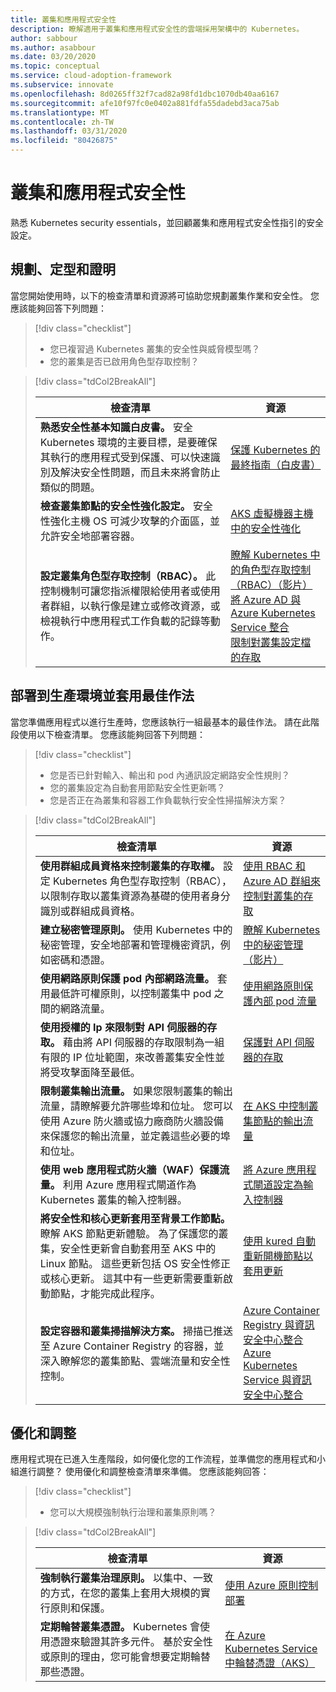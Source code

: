 ```yaml
---
title: 叢集和應用程式安全性
description: 瞭解適用于叢集和應用程式安全性的雲端採用架構中的 Kubernetes。
author: sabbour
ms.author: asabbour
ms.date: 03/20/2020
ms.topic: conceptual
ms.service: cloud-adoption-framework
ms.subservice: innovate
ms.openlocfilehash: 8d0265ff32f7cad82a98fd1dbc1070db40aa6167
ms.sourcegitcommit: afe10f97fc0e0402a881fdfa55dadebd3aca75ab
ms.translationtype: MT
ms.contentlocale: zh-TW
ms.lasthandoff: 03/31/2020
ms.locfileid: "80426875"
---
```

<!-- cSpell:ignore asabbour sabbour kured -->

# <a name="cluster-and-application-security"></a>叢集和應用程式安全性

熟悉 Kubernetes security essentials，並回顧叢集和應用程式安全性指引的安全設定。

## <a name="plan-train-and-proof"></a>規劃、定型和證明

當您開始使用時，以下的檢查清單和資源將可協助您規劃叢集作業和安全性。 您應該能夠回答下列問題：

> [!div class="checklist"]
>
> - 您已複習過 Kubernetes 叢集的安全性與威脅模型嗎？
> - 您的叢集是否已啟用角色型存取控制？

<!-- markdownlint-disable MD033 -->

> [!div class="tdCol2BreakAll"]
>
> | 檢查清單  | 資源 |
> |------------------------------------------------------------------|-----------------------------------------------------------------|
> | **熟悉安全性基本知識白皮書。** 安全 Kubernetes 環境的主要目標，是要確保其執行的應用程式受到保護、可以快速識別及解決安全性問題，而且未來將會防止類似的問題。 | [保護 Kubernetes 的最終指南（白皮書）](https://clouddamcdnprodep.azureedge.net/gdc/gdc8LXmoZ/original)     |
> | **檢查叢集節點的安全性強化設定。** 安全性強化主機 OS 可減少攻擊的介面區，並允許安全地部署容器。 | [AKS 虛擬機器主機中的安全性強化](https://docs.microsoft.com/azure/aks/security-hardened-vm-host-image)     |
> | **設定叢集角色型存取控制（RBAC）。** 此控制機制可讓您指派權限給使用者或使用者群組，以執行像是建立或修改資源，或檢視執行中應用程式工作負載的記錄等動作。 | [瞭解 Kubernetes 中的角色型存取控制（RBAC）（影片）](https://www.youtube.com/watch?v=G3R24JSlGjY&list=PLLasX02E8BPCrIhFrc_ZiINhbRkYMKdPT&index=12) <br/> [將 Azure AD 與 Azure Kubernetes Service 整合](https://docs.microsoft.com/azure/aks/azure-ad-integration) <br/> [限制對叢集設定檔的存取](https://docs.microsoft.com/azure/aks/control-kubeconfig-access)   |

## <a name="deploy-to-production-and-apply-best-practices"></a>部署到生產環境並套用最佳作法

當您準備應用程式以進行生產時，您應該執行一組最基本的最佳作法。 請在此階段使用以下檢查清單。 您應該能夠回答下列問題：

> [!div class="checklist"]
>
> - 您是否已針對輸入、輸出和 pod 內通訊設定網路安全性規則？
> - 您的叢集設定為自動套用節點安全性更新嗎？
> - 您是否正在為叢集和容器工作負載執行安全性掃描解決方案？

<!-- markdownlint-disable MD033 -->

> [!div class="tdCol2BreakAll"]
>
> | 檢查清單  | 資源 |
> |------------------------------------------------------------------|-----------------------------------------------------------------|
> | **使用群組成員資格來控制叢集的存取權。** 設定 Kubernetes 角色型存取控制（RBAC），以限制存取以叢集資源為基礎的使用者身分識別或群組成員資格。 | [使用 RBAC 和 Azure AD 群組來控制對叢集的存取](https://docs.microsoft.com/azure/aks/azure-ad-rbac)    |
> | **建立秘密管理原則。** 使用 Kubernetes 中的秘密管理，安全地部署和管理機密資訊，例如密碼和憑證。 | [瞭解 Kubernetes 中的秘密管理（影片）](https://www.youtube.com/watch?v=KmhM33j5WYk&list=PLLasX02E8BPCrIhFrc_ZiINhbRkYMKdPT&index=10) |
> | **使用網路原則保護 pod 內部網路流量。** 套用最低許可權原則，以控制叢集中 pod 之間的網路流量。 | [使用網路原則保護內部 pod 流量](https://docs.microsoft.com/azure/aks/use-network-policies) |
> | **使用授權的 Ip 來限制對 API 伺服器的存取。** 藉由將 API 伺服器的存取限制為一組有限的 IP 位址範圍，來改善叢集安全性並將受攻擊面降至最低。 | [保護對 API 伺服器的存取](https://docs.microsoft.com/azure/aks/api-server-authorized-ip-ranges) |
> | **限制叢集輸出流量。** 如果您限制叢集的輸出流量，請瞭解要允許哪些埠和位址。 您可以使用 Azure 防火牆或協力廠商防火牆設備來保護您的輸出流量，並定義這些必要的埠和位址。 | [在 AKS 中控制叢集節點的輸出流量](https://docs.microsoft.com/azure/aks/limit-egress-traffic) |
> | **使用 web 應用程式防火牆（WAF）保護流量。** 利用 Azure 應用程式閘道作為 Kubernetes 叢集的輸入控制器。  | [將 Azure 應用程式閘道設定為輸入控制器](https://docs.microsoft.com/azure/application-gateway/ingress-controller-overview)    |
> | **將安全性和核心更新套用至背景工作節點。** 瞭解 AKS 節點更新體驗。 為了保護您的叢集，安全性更新會自動套用至 AKS 中的 Linux 節點。 這些更新包括 OS 安全性修正或核心更新。 這其中有一些更新需要重新啟動節點，才能完成此程序。 | [使用 kured 自動重新開機節點以套用更新](https://docs.microsoft.com/azure/aks/node-updates-kured) |
> | **設定容器和叢集掃描解決方案。** 掃描已推送至 Azure Container Registry 的容器，並深入瞭解您的叢集節點、雲端流量和安全性控制。 | [Azure Container Registry 與資訊安全中心整合](https://docs.microsoft.com/azure/security-center/azure-container-registry-integration) <br/> [Azure Kubernetes Service 與資訊安全中心整合](https://docs.microsoft.com/azure/security-center/azure-kubernetes-service-integration)  |

## <a name="optimize-and-scale"></a>優化和調整

應用程式現在已進入生產階段，如何優化您的工作流程，並準備您的應用程式和小組進行調整？ 使用優化和調整檢查清單來準備。 您應該能夠回答：

> [!div class="checklist"]
>
> - 您可以大規模強制執行治理和叢集原則嗎？

<!-- markdownlint-disable MD033 -->

> [!div class="tdCol2BreakAll"]
>
> | 檢查清單  | 資源 |
> |------------------------------------------------------------------|-----------------------------------------------------------------|
> | **強制執行叢集治理原則。** 以集中、一致的方式，在您的叢集上套用大規模的實行原則和保護。 | [使用 Azure 原則控制部署](https://docs.microsoft.com/azure/governance/policy/concepts/rego-for-aks)    |
> | **定期輪替叢集憑證。** Kubernetes 會使用憑證來驗證其許多元件。 基於安全性或原則的理由，您可能會想要定期輪替那些憑證。 | [在 Azure Kubernetes Service 中輪替憑證（AKS）](https://docs.microsoft.com/azure/aks/certificate-rotation)    |

